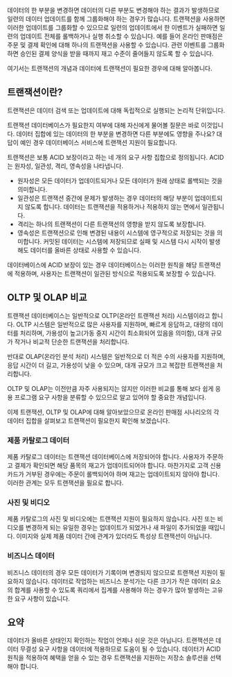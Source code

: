 데이터의 한 부분을 변경하면 데이터의 다른 부분도 변경해야 하는 결과가 발생하므로 일련의 데이터 업데이트를 함께 그룹화해야 하는 경우가 많습니다. 트랜잭션을 사용하면 이러한 업데이트를 그룹화할 수 있으므로 일련의 업데이트에서 한 이벤트가 실패하면 일련의 업데이트 전체를 롤백하거나 실행 취소할 수 있습니다. 예를 들어 온라인 판매점은 주문 및 결제 확인에 대해 하나의 트랜잭션을 사용할 수 있습니다. 관련 이벤트를 그룹화하면 승인된 결제 양식을 받을 때까지 재고 수준이 줄어들지 않도록 할 수 있습니다.

여기서는 트랜잭션의 개념과 데이터에 트랜잭션이 필요한 경우에 대해 알아봅니다.

## <a name="what-is-a-transaction"></a>트랜잭션이란?

트랜잭션은 데이터 검색 또는 업데이트에 대해 독립적으로 실행되는 논리적 단위입니다.

트랜잭션 데이터베이스가 필요한지 여부에 대해 자신에게 물어볼 질문은 바로 이것입니다. 데이터 집합에 있는 데이터의 한 부분을 변경하면 다른 부분에도 영향을 주나요? 대답이 예인 경우 데이터베이스 서비스에 트랜잭션 지원이 필요합니다.

트랜잭션은 보통 ACID 보장이라고 하는 네 개의 요구 사항 집합으로 정의됩니다. ACID는 원자성, 일관성, 격리, 영속성을 나타냅니다.

* 원자성은 모든 데이터가 업데이트되거나 모든 데이터가 원래 상태로 롤백되는 것을 의미합니다.
* 일관성은 트랜잭션 중간에 문제가 발생하는 경우 데이터의 해당 부분이 업데이트되지 않도록 합니다. 데이터는 트랜잭션을 적용하거나 적용하지 않는 면에서 일관됩니다.
* 격리는 하나의 트랜잭션이 다른 트랜잭션의 영향을 받지 않도록 보장합니다.
* 영속성은 트랜잭션으로 인해 변경된 내용이 시스템에 영구적으로 저장되는 것을 의미합니다. 커밋된 데이터는 시스템에 저장되므로 실패 및 시스템 다시 시작이 발생해도 데이터를 올바른 상태로 사용할 수 있습니다.

데이터베이스에 ACID 보장이 있는 경우 데이터베이스는 이러한 원칙을 해당 트랜잭션에 적용하며, 사용자는 트랜잭션이 일관된 방식으로 적용되도록 보장할 수 있습니다.

## <a name="oltp-vs-olap"></a>OLTP 및 OLAP 비교

트랜잭션 데이터베이스는 일반적으로 OLTP(온라인 트랜잭션 처리) 시스템이라고 합니다. OLTP 시스템은 일반적으로 많은 사용자를 지원하며, 빠르게 응답하고, 대량의 데이터를 처리하며, 가용성이 높고(가동 중지 시간이 최소화되어 있음을 의미함), 대개 규모가 작거나 비교적 단순한 트랜잭션을 처리합니다.

반대로 OLAP(온라인 분석 처리) 시스템은 일반적으로 더 적은 수의 사용자를 지원하며, 응답 시간이 더 길고, 가용성이 낮을 수 있으며, 대개 규모가 크고 복잡한 트랜잭션을 처리합니다.

OLTP 및 OLAP는 이전만큼 자주 사용되지는 않지만 이러한 비교를 통해 보다 쉽게 응용 프로그램 요구 사항을 분류할 수 있으므로 알고 있어야 할 중요한 개념입니다. 

이제 트랜잭션, OLTP 및 OLAP에 대해 알아보았으므로 온라인 판매점 시나리오의 각 데이터 집합을 살펴보고 트랜잭션이 필요한지 확인해 보겠습니다.

### <a name="product-catalog-data"></a>제품 카탈로그 데이터

제품 카탈로그 데이터는 트랜잭션 데이터베이스에 저장되어야 합니다. 사용자가 주문하고 결제가 확인되면 해당 품목의 재고가 업데이트되어야 합니다. 마찬가지로 고객 신용 카드가 거부된 경우에는 주문이 롤백되어야 하며 재고는 업데이트되지 않아야 합니다. 이러한 관계는 모두 트랜잭션을 필요로 합니다.

### <a name="photos-and-videos"></a>사진 및 비디오

제품 카탈로그의 사진 및 비디오에는 트랜잭션 지원이 필요하지 않습니다. 사진 또는 비디오를 변경하게 되는 유일한 경우는 업데이트가 되었거나 새 파일이 추가되었을 때입니다. 이미지와 실제 제품 데이터 간에 관계가 있더라도 특성상 트랜잭션이 아닙니다.

### <a name="business-data"></a>비즈니스 데이터

비즈니스 데이터의 경우 모든 데이터가 기록이며 변경되지 않으므로 트랜잭션 지원이 필요하지 않습니다. 데이터로 작업하는 비즈니스 분석가는 다른 크기가 작은 데이터 요소의 합계를 사용할 수 있도록 쿼리에서 집계를 사용해야 하는 경우가 많아 발생하는 고유한 요구 사항이 있습니다.

## <a name="summary"></a>요약

데이터가 올바른 상태인지 확인하는 작업이 언제나 쉬운 것은 아닙니다. 트랜잭션은 데이터 무결성 요구 사항을 데이터에 적용하므로 도움이 될 수 있습니다. 데이터가 ACID 원칙을 적용하여 혜택을 얻을 수 있는 경우 트랜잭션을 지원하는 저장소 솔루션을 선택해야 합니다.
